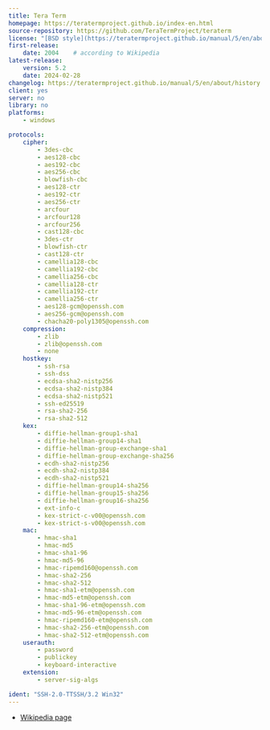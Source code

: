 ```yaml
---
title: Tera Term
homepage: https://teratermproject.github.io/index-en.html
source-repository: https://github.com/TeraTermProject/teraterm
license: "[BSD style](https://teratermproject.github.io/manual/5/en/about/copyright.html)"
first-release:
    date: 2004    # according to Wikipedia
latest-release:
    version: 5.2
    date: 2024-02-28
changelog: https://teratermproject.github.io/manual/5/en/about/history.html
client: yes
server: no
library: no
platforms:
    - windows

protocols:
    cipher:
        - 3des-cbc
        - aes128-cbc
        - aes192-cbc
        - aes256-cbc
        - blowfish-cbc
        - aes128-ctr
        - aes192-ctr
        - aes256-ctr
        - arcfour
        - arcfour128
        - arcfour256
        - cast128-cbc
        - 3des-ctr
        - blowfish-ctr
        - cast128-ctr
        - camellia128-cbc
        - camellia192-cbc
        - camellia256-cbc
        - camellia128-ctr
        - camellia192-ctr
        - camellia256-ctr
        - aes128-gcm@openssh.com
        - aes256-gcm@openssh.com
        - chacha20-poly1305@openssh.com
    compression:
        - zlib
        - zlib@openssh.com
        - none
    hostkey:
        - ssh-rsa
        - ssh-dss
        - ecdsa-sha2-nistp256
        - ecdsa-sha2-nistp384
        - ecdsa-sha2-nistp521
        - ssh-ed25519
        - rsa-sha2-256
        - rsa-sha2-512
    kex:
        - diffie-hellman-group1-sha1
        - diffie-hellman-group14-sha1
        - diffie-hellman-group-exchange-sha1
        - diffie-hellman-group-exchange-sha256
        - ecdh-sha2-nistp256
        - ecdh-sha2-nistp384
        - ecdh-sha2-nistp521
        - diffie-hellman-group14-sha256
        - diffie-hellman-group15-sha256
        - diffie-hellman-group16-sha256
        - ext-info-c
        - kex-strict-c-v00@openssh.com
        - kex-strict-s-v00@openssh.com
    mac:
        - hmac-sha1
        - hmac-md5
        - hmac-sha1-96
        - hmac-md5-96
        - hmac-ripemd160@openssh.com
        - hmac-sha2-256
        - hmac-sha2-512
        - hmac-sha1-etm@openssh.com
        - hmac-md5-etm@openssh.com
        - hmac-sha1-96-etm@openssh.com
        - hmac-md5-96-etm@openssh.com
        - hmac-ripemd160-etm@openssh.com
        - hmac-sha2-256-etm@openssh.com
        - hmac-sha2-512-etm@openssh.com
    userauth:
        - password
        - publickey
        - keyboard-interactive
    extension:
        - server-sig-algs

ident: "SSH-2.0-TTSSH/3.2 Win32"
---
```

* [Wikipedia page](https://en.wikipedia.org/wiki/Tera_Term)
